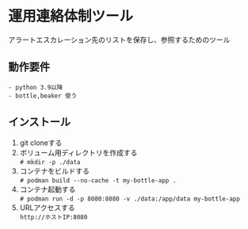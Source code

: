 # 運用連絡体制ツール
アラートエスカレーション先のリストを保存し、参照するためのツール
## 動作要件
    - python 3.9以降
    - bottle,beaker 使う

## インストール
1. git cloneする
2. ボリューム用ディレクトリを作成する  
   `# mkdir -p ./data`
4. コンテナをビルドする  
   `# podman build --no-cache -t my-bottle-app .`
5. コンテナ起動する  
   `# podman run -d -p 8080:8080 -v ./data:/app/data my-bottle-app`
6. URLアクセスする  
   `http://ホストIP:8080`
